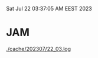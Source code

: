 Sat Jul 22 03:37:05 AM EEST 2023
# JAM
<a href='./cache/202307/22_03.log'>./cache/202307/22_03.log</a>
